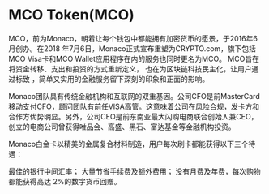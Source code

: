 # 

# MCO Token(MCO)

MCO，前为Monaco，朝着让每个钱包中都能拥有加密货币的愿景，于2016年6月创办。在2018 年7月6日，Monaco正式宣布重塑为CRYPTO.com，旗下包括MCO Visa卡和MCO Wallet应用程序在内的服务也同时更名为MCO。 MCO旨在将资金转移、支出和投资的方式重新定义， 也在为区块链科技民主化，让用户通过标致 ，简单又实用的金融服务留下深刻的印象和正面的影响。

Monaco团队具有传统金融机构和互联网的双重基因。公司CFO是前MasterCard移动支付CFO，顾问团队有前任VISA高管。这意味着公司在风险合规，发卡方和合作方优势明显。另外，公司CEO是前东南亚最大闪购电商联合创始人兼CEO，创立的电商公司曾获得唯品会、高盛、黑石、富达基金等金融机构投资。

Monaco白金卡以精美的金属复合材料制造，用户每次刷卡都能获得以下三个待遇：

最佳的银行中间汇率；
大量节省手续费及额外费用；
没有月费及年费，每次购物都能获得高达 2%的数字货币回赠。

